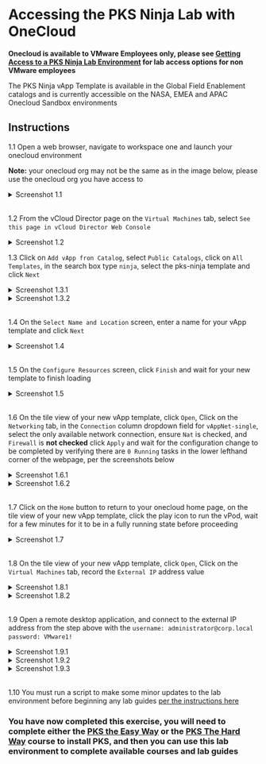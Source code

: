# Accessing the PKS Ninja Lab with OneCloud

**Onecloud is available to VMware Employees only, please see [Getting Access to a PKS Ninja Lab Environment](https://github.com/CNA-Tech/PKS-Ninja/tree/master/Courses/GetLabAccess-LA8528) for lab access options for non VMware employees**

The PKS Ninja vApp Template is available in the Global Field Enablement catalogs and is currently accessible on the NASA, EMEA and APAC Onecloud Sandbox environments

## Instructions

1.1 Open a web browser, navigate to workspace one and launch your onecloud environment

**Note:** your onecloud org may not be the same as in the image below, please use the onecloud org you have access to

<details><summary>Screenshot 1.1</summary>
<img src="Images/2018-12-24-16-58-07.png">
</details>
<br/>

1.2 From the vCloud Director page on the `Virtual Machines` tab, select `See this page in vCloud Director Web Console`

<details><summary>Screenshot 1.2</summary>
<img src="Images/2019-01-11-02-33-59.png">
</details>

1.3 Click on `Add vApp fron Catalog`, select `Public Catalogs`, click on `All Templates`, in the search box type `ninja`, select the pks-ninja template and click `Next`

<details><summary>Screenshot 1.3.1</summary>
<img src="Images/2018-12-24-17-20-51.png">
</details>

<details><summary>Screenshot 1.3.2</summary>
<img src="Images/2019-01-11-02-37-06.png">
</details>
<br/>

1.4 On the `Select Name and Location` screen, enter a name for your vApp template and click `Next`

<details><summary>Screenshot 1.4</summary>
<img src="Images/2018-12-24-17-28-17.png">
</details>
<br/>

1.5 On the `Configure Resources` screen, click `Finish` and wait for your new template to finish loading

<details><summary>Screenshot 1.5</summary>
<img src="Images/2018-12-24-17-29-40.png">
</details>
<br/>

1.6 On the tile view of your new vApp template, click `Open`, Click on the `Networking` tab, in the `Connection` column dropdown field for `vAppNet-single`, select the only available network connection, ensure `Nat` is checked, and `Firewall` is __not checked__ click `Apply` and wait for the configuration change to be completed by verifying there are `0 Running` tasks in the lower lefthand corner of the webpage, per the screenshots below

<details><summary>Screenshot 1.6.1</summary>
<img src="Images/2018-12-24-17-34-44.png">
</details>

<details><summary>Screenshot 1.6.2</summary>
<img src="Images/2019-01-11-02-47-55.png">
</details>
<br/>

1.7 Click on the `Home` button to return to your onecloud home page, on the tile view of your new vApp template, click the play icon to run the vPod, wait for a few minutes for it to be in a fully running state before proceeding

<details><summary>Screenshot 1.7</summary>
<img src="Images/2018-12-24-17-32-06.png">
</details>
<br/>

1.8 On the tile view of your new vApp template, click `Open`, Click on the `Virtual Machines` tab, record the `External IP` address value

<details><summary>Screenshot 1.8.1</summary>
<img src="Images/2018-12-24-17-34-44.png">
</details>

<details><summary>Screenshot 1.8.2</summary>
<img src="Images/2018-12-24-17-36-41.png">
</details>
<br/>

1.9 Open a remote desktop application, and connect to the external IP address from the step above with the `username: administrator@corp.local` `password: VMware1!`

<details><summary>Screenshot 1.9.1</summary>
<img src="Images/2018-12-24-17-39-30.png">
</details>

<details><summary>Screenshot 1.9.2</summary>
<img src="Images/2018-12-24-17-40-00.png">
</details>

<details><summary>Screenshot 1.9.3</summary>
<img src="Images/2018-12-24-17-41-17.png">
</details>
<br/>

1.10 You must run a script to make some minor updates to the lab environment before beginning any lab guides [per the instructions here](https://github.com/CNA-Tech/PKS-Ninja/blob/master/Labrary/Microlabs/NinjaLabPrepScript-CI4231.md)

### You have now completed this exercise, you will need to complete either the [PKS the Easy Way](https://github.com/CNA-Tech/PKS-Ninja/tree/master/Courses/PksTheEasyWay-PE6650) or the [PKS The Hard Way](https://github.com/CNA-Tech/PKS-Ninja/tree/master/Courses/PksTheHardWay-PH7885) course to install PKS, and then you can use this lab environment to complete available courses and lab guides
